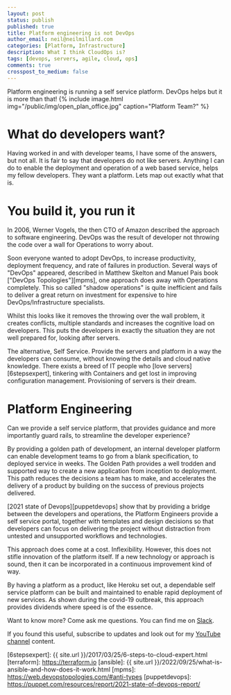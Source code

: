 ```yaml
---
layout: post
status: publish
published: true
title: Platform engineering is not DevOps
author_email: neil@neilmillard.com
categories: [Platform, Infrastructure]
description: What I think CloudOps is?
tags: [devops, servers, agile, cloud, ops]
comments: true
crosspost_to_medium: false
---
```

Platform engineering is running a self service platform. DevOps helps but it is more than that!
{% include image.html
img="/public/img/open_plan_office.jpg"
caption="Platform Team?" %}

What do developers want?
==========
Having worked in and with developer teams, I have some of the answers, but not all.  It is fair to say that developers
do not like servers. Anything I can do to enable the deployment and operation of a web based service, helps my fellow
developers. They want a platform. Lets map out exactly what that is.

You build it, you run it
======
In 2006, Werner Vogels, the then CTO of Amazon described the approach to software engineering. DevOps was the result
of developer not throwing the code over a wall for Operations to worry about.

Soon everyone wanted to adopt DevOps, to increase productivity, deployment frequency, and rate of failures in production.
Several ways of "DevOps" appeared, described in Matthew Skelton and Manuel Pais book ["DevOps Topologies"][mpms], one
approach does away with Operations completely. This so called "shadow operations" is quite inefficient and fails to
deliver a great return on investment for expensive to hire DevOps/Infrastructure specialists.

Whilst this looks like it removes the throwing over the wall problem, it creates conflicts, multiple standards and
increases the cognitive load on developers. This puts the developers in exactly the situation they are not well
prepared for, looking after servers.

The alternative, Self Service. Provide the servers and platform in a way the developers can consume, without knowing
the details and cloud native knowledge. There exists a breed of IT people who [love servers][6stepsexpert], tinkering
with Containers and get lost in improving configuration management. Provisioning of servers is their dream.

Platform Engineering
========
Can we provide a self service platform, that provides guidance and more importantly guard rails, to streamline
the developer experience?

By providing a golden path of development, an internal developer platform can enable development teams to go from a
blank specification, to deployed service in weeks. The Golden Path provides a well trodden and supported way to create
a new application from inception to deployment. This path reduces the decisions a team has to make, and accelerates
the delivery of a product by building on the success of previous projects delivered.

[2021 state of Devops][puppetdevops] show that by providing a bridge between the developers and operations, the Platform
Engineers provide a self service portal, together with templates and design decisions so that developers can focus on
delivering the project without distraction from untested and unsupported workflows and technologies.

This approach does come at a cost. Inflexibility. However, this does not stifle innovation of the platform itself.
If a new technology or approach is sound, then it can be incorporated in a continuous improvement kind of way.

By having a platform as a product, like Heroku set out, a dependable self service platform can be built and maintained
to enable rapid deployment of new services. As shown during the covid-19 outbreak, this approach provides dividends
where speed is of the essence.

Want to know more? Come ask me questions. You can find me on [Slack]({{site.data.slack.invite}}).


If you found this useful, subscribe to updates and look out for my [YouTube channel]({{site.data.youtube.channel}}) content.

[6stepsexpert]: {{ site.url }}/2017/03/25/6-steps-to-cloud-expert.html
[terraform]: https://terraform.io
[ansible]: {{ site.url }}/2022/09/25/what-is-ansible-and-how-does-it-work.html
[mpms]: https://web.devopstopologies.com/#anti-types
[puppetdevops]: https://puppet.com/resources/report/2021-state-of-devops-report/
